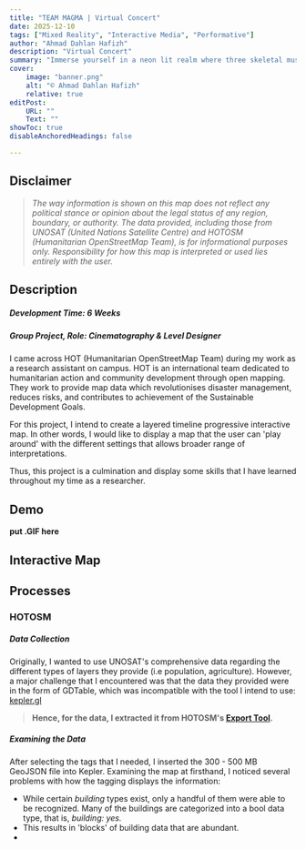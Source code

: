 ```yaml
---
title: "TEAM MAGMA | Virtual Concert"
date: 2025-12-10
tags: ["Mixed Reality", "Interactive Media", "Performative"]
author: "Ahmad Dahlan Hafizh"
description: "Virtual Concert" 
summary: "Immerse yourself in a neon lit realm where three skeletal musicians unite to deliver a transcendent concert experience" 
cover:
    image: "banner.png"
    alt: "© Ahmad Dahlan Hafizh"
    relative: true
editPost:
    URL: ""
    Text: ""
showToc: true
disableAnchoredHeadings: false

---
```

## Disclaimer

> *The way information is shown on this map does not reflect any political stance or opinion about the legal status of any region, boundary, or authority. The data provided, including those from UNOSAT (United Nations Satellite Centre) and HOTOSM (Humanitarian OpenStreetMap Team), is for informational purposes only. Responsibility for how this map is interpreted or used lies entirely with the user.*

## Description 

##### Development Time: 6 Weeks
##### Group Project, Role: Cinematography & Level Designer

I came across HOT (Humanitarian OpenStreetMap Team) during my work as a research assistant on campus. HOT is an international team dedicated to humanitarian action and community development through open mapping. They work to provide map data which revolutionises disaster management, reduces risks, and contributes to achievement of the Sustainable Development Goals.

For this project, I intend to create a layered timeline progressive interactive map. In other words, I would like to display a map that the user can 'play around' with the different settings that allows broader range of interpretations. 

Thus, this project is a culmination and display some skills that I have learned throughout my time as a researcher.

## Demo 

**put .GIF here**

## Interactive Map 



## Processes

### HOTOSM

##### Data Collection

Originally, I wanted to use UNOSAT's comprehensive data regarding the different types of layers they provide (i.e population, agriculture). However, a major challenge that I encountered was that the data they provided were in the form of GDTable, which was incompatible with the tool I intend to use: [kepler.gl](https://kepler.gl/demo)

> **Hence, for the data, I extracted it from HOTOSM's [Export Tool](https://export.hotosm.org/v3/exports/new).**

##### Examining the Data 

After selecting the tags that I needed, I inserted the 300 - 500 MB GeoJSON file into Kepler. Examining the map at firsthand, I noticed several problems with how the tagging displays the information:

- While certain *building* types exist, only a handful of them were able to be recognized. Many of the buildings are categorized into a bool data type, that is, *building: yes.*
- This results in 'blocks' of building data that are abundant. 
- 